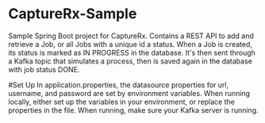 # CaptureRx-Sample
Sample Spring Boot project for CaptureRx. Contains a REST API to add and retrieve a Job, or all Jobs with a unique id a status.
When a Job is created, its status is marked as IN PROGRESS in the database. It's then sent through a Kafka topic that simulates a process,
then is saved again in the database with job status DONE.

#Set Up
In application.properties, the datasource properties for url, username, and password are set by environment variables.
When running locally, either set up the variables in your environment, or replace the properties in the file.
When running, make sure your Kafka server is running.



